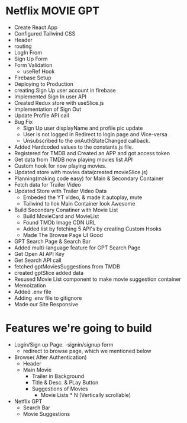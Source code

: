 # Netflix MOVIE GPT

- Create React App
- Configured Tailwind CSS
- Header
- routing
- LogIn From
- Sign Up Form
- Form Validation
  - useRef Hook
- Firebase Setup
- Deploying to Production
- creating Sign Up user account in firebase
- Implemented Sign In user API
- Created Redux store with useSlice.js
- Implementation of Sign Out
- Update Profile API call
- Bug Fix
  - Sign Up user displayName and profile pic update
  - User is not logged in Redirect to login page and Vice-versa
  - Unsubscribed to the onAuthStateChanged callback.
- Added Hardcoded values to the constants.js file.
- Registered for TMDB and Created an APP and got access token
- Get data from TMDB now playing movies list API
- Custom hook for now playing movies.
- Updated store with movies data(created movieSlice.js)
- Planning(making code easy) for Main & Secondary Container
- Fetch data for Trailer Video
- Updated Store with Trailer Video Data
  - Embeded the YT video, & made it autoplay, mute
  - Tailwind to llok Main Container look Awesome
- Build Secondary Conatiner with Movie List
  - Build MovieCard and MovieList
  - Found TMDb Image CDN URL
  - Added list by fetching 5 API's by creating Custom Hooks
  - Made The Browse Page UI Good
- GPT Search Page & Search Bar
- Added multi-language feature for GPT Search Page
- Get Open AI API Key
- Get Search API call
- fetched gptMoviesSuggestions from TMDB
- created gptSlice added data
- Resused Movie List component to make movie suggestion container
- Memoization
- Added .env file
- Adding .env file to gitignore
- Made our Site Responsive

# Features we're going to build

- Login/Sign up Page.
  -signin/signup form
  - redirect to browse page, which we mentioned below
- Browse( After Authentication)
  - Header
  - Main Movie
    - Trailer in Background
    - Title & Desc. & PLay Button
    - Suggestions of Movies
      - Movie Lists \* N (Vertically scrollable)
- Netflix GPT
  - Search Bar
  - Movie Suggestions
